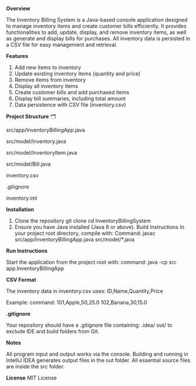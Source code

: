 **Overview**

The Inventory Billing System is a Java-based console application designed to manage inventory items and create customer bills efficiently. It provides functionalities to add, update, display, and remove inventory items, as well as generate and display bills for purchases. All inventory data is persisted in a CSV file for easy management and retrieval.

**Features**
1) Add new items to inventory
2) Update existing inventory items (quantity and price)
3) Remove items from inventory
4) Display all inventory items
5) Create customer bills and add purchased items
6) Display bill summaries, including total amount
7) Data persistence with CSV file (inventory.csv)

**Project Structure** 🗂️

src/app/InventoryBillingApp.java

src/model/Inventory.java

src/model/InventoryItem.java

src/model/Bill.java

inventory.csv

.gitignore

inventory.iml
   

**Installation**
1. Clone the repository
   git clone <repository-url>
   cd InventoryBillingSystem
2. Ensure you have Java installed (Java 8 or above).
  Build Instructions
  In your project root directory, compile with:
Command:
  javac src/app/InventoryBillingApp.java src/model/*.java

**Run Instructions**

Start the application from the project root with:
command:
  java -cp src app.InventoryBillingApp
  
**CSV Format**

The inventory data in inventory.csv uses:
ID,Name,Quantity,Price

Example:
command:
  101,Apple,50,25.0
  102,Banana,30,15.0

**.gitignore**

Your repository should have a .gitignore file containing:
.idea/
out/
to exclude IDE and build folders from Git.

**Notes**

All program input and output works via the console.
Building and running in IntelliJ IDEA generates output files in the out folder.
All essential source files are inside the src folder.

**License**
MIT License
   


